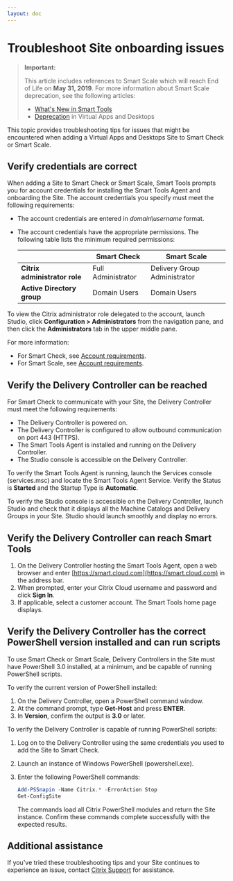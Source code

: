 ```yaml
---
layout: doc
---
```

# Troubleshoot Site onboarding issues

> **Important:**
>
> This article includes references to Smart Scale which will reach End of Life on **May 31, 2019**. For more information about Smart Scale deprecation, see the following articles:
>
> *  [What's New in Smart Tools](https://docs.citrix.com/en-us/smart-tools/whats-new.html)
> *  [Deprecation](https://docs.citrix.com/en-us/citrix-virtual-apps-desktops/whats-new/removed-features.html) in Virtual Apps and Desktops

This topic provides troubleshooting tips for issues that might be encountered when adding a Virtual Apps and Desktops Site to Smart Check or Smart Scale.

## Verify credentials are correct

When adding a Site to Smart Check or Smart Scale, Smart Tools prompts you for account credentials for installing the Smart Tools Agent and onboarding the Site. The account credentials you specify must meet the following requirements:

*  The account credentials are entered in _domain\username_ format.
*  The account credentials have the appropriate permissions. The following table lists the minimum required permissions:

    ||Smart Check | Smart Scale |
    | --- | --- | --- |
    | **Citrix administrator role** | Full Administrator | Delivery Group Administrator |
    | **Active Directory group** | Domain Users | Domain Users |

To view the Citrix administrator role delegated to the account, launch Studio, click **Configuration > Administrators** from the navigation pane, and then click the **Administrators** tab in the upper middle pane.

For more information:

*  For Smart Check, see [Account requirements](/en-us/smart-tools/system-requirements/check-requirements.html#account-requirements).
*  For Smart Scale, see [Account requirements](/en-us/smart-tools/system-requirements/scale-requirements.html#account-requirements).

## Verify the Delivery Controller can be reached

For Smart Check to communicate with your Site, the Delivery Controller must meet the following requirements:

*  The Delivery Controller is powered on.
*  The Delivery Controller is configured to allow outbound communication on port 443 (HTTPS).
*  The Smart Tools Agent is installed and running on the Delivery Controller.
*  The Studio console is accessible on the Delivery Controller.

To verify the Smart Tools Agent is running, launch the Services console (services.msc) and locate the Smart Tools Agent Service. Verify the Status is **Started** and the Startup Type is **Automatic**.

To verify the Studio console is accessible on the Delivery Controller, launch Studio and check that it displays all the Machine Catalogs and Delivery Groups in your Site. Studio should launch smoothly and display no errors.

## Verify the Delivery Controller can reach Smart Tools

1.  On the Delivery Controller hosting the Smart Tools Agent, open a web browser and enter [https://smart.cloud.com](https://smart.cloud.com) in the address bar.
1.  When prompted, enter your Citrix Cloud username and password and click **Sign In**.
1.  If applicable, select a customer account. The Smart Tools home page displays.

## Verify the Delivery Controller has the correct PowerShell version installed and can run scripts

To use Smart Check or Smart Scale, Delivery Controllers in the Site must have PowerShell 3.0 installed, at a minimum, and be capable of running PowerShell scripts.

To verify the current version of PowerShell installed:

1.  On the Delivery Controller, open a PowerShell command window.
1.  At the command prompt, type **Get-Host** and press **ENTER**.
1.  In **Version**, confirm the output is **3.0** or later.

To verify the Delivery Controller is capable of running PowerShell scripts:

1.  Log on to the Delivery Controller using the same credentials you used to add the Site to Smart Check.
1.  Launch an instance of Windows PowerShell (powershell.exe).
1.  Enter the following PowerShell commands:

    ```powershell
    Add-PSSnapin -Name Citrix.* -ErrorAction Stop
    Get-ConfigSite
    ```

    The commands load all Citrix PowerShell modules and return the Site instance. Confirm these commands complete successfully with the expected results.

## Additional assistance

If you've tried these troubleshooting tips and your Site continues to experience an issue, contact [Citrix Support](https://www.citrix.com/support/open-a-support-case/) for assistance.

